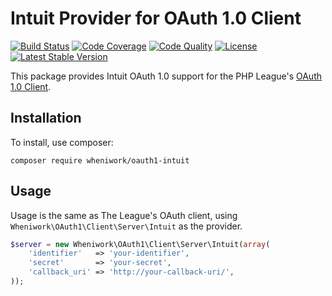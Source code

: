 # Intuit Provider for OAuth 1.0 Client

[![Build Status](https://img.shields.io/travis/wheniwork/oauth1-intuit.svg)](https://travis-ci.org/wheniwork/oauth1-intuit)
[![Code Coverage](https://img.shields.io/coveralls/wheniwork/oauth1-intuit.svg)](https://coveralls.io/r/wheniwork/oauth1-intuit)
[![Code Quality](https://img.shields.io/scrutinizer/g/wheniwork/oauth1-intuit.svg)](https://scrutinizer-ci.com/g/wheniwork/oauth1-intuit/)
[![License](https://img.shields.io/packagist/l/wheniwork/oauth1-intuit.svg)](https://github.com/wheniwork/oauth1-intuit/blob/master/LICENSE)
[![Latest Stable Version](https://img.shields.io/packagist/v/wheniwork/oauth1-intuit.svg)](https://packagist.org/packages/wheniwork/oauth1-intuit)

This package provides Intuit OAuth 1.0 support for the PHP League's [OAuth 1.0 Client](https://github.com/thephpleague/oauth1-client).

## Installation

To install, use composer:

```
composer require wheniwork/oauth1-intuit
```

## Usage

Usage is the same as The League's OAuth client, using `Wheniwork\OAuth1\Client\Server\Intuit` as the provider.

```php
$server = new Wheniwork\OAuth1\Client\Server\Intuit(array(
    'identifier'   => 'your-identifier',
    'secret'       => 'your-secret',
    'callback_uri' => 'http://your-callback-uri/',
));
```
